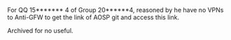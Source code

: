 For QQ 15\*\*\*\*\*\*\* 4 of Group 20\*\*\*\*\*\*4, reasoned by he have no VPNs to Anti-GFW to get the link of AOSP git and access this link.

Archived for no useful.
